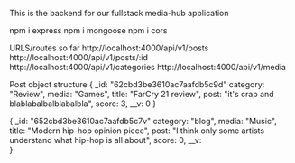 This is the backend for our fullstack media-hub application

npm i express
npm i mongoose
npm i cors

URLS/routes so far
http://localhost:4000/api/v1/posts
http://localhost:4000/api/v1/posts/:id
http://localhost:4000/api/v1/categories
http://localhost:4000/api/v1/media

Post object structure
{
    _id:	"62cbd3be3610ac7aafdb5c9d"
    category:	"Review",
    media:	"Games",
    title:	"FarCry 21 review",
    post:	"it's crap and blablabalbalblabalbla",
    score:  3,
    __v:	0
}

{
    _id:	"652cbd3be3610ac7aafdb5c7v"
    category:	"blog",
    media:	"Music",
    title:	"Modern hip-hop opinion piece",
    post:	"I think only some artists understand what hip-hop is all about",
    score:  0,
    __v:	
}